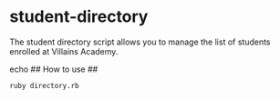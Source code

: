 # student-directory

The student directory script allows you to manage the list of students enrolled at Villains Academy.

echo ## How to use ##

```shell
ruby directory.rb
```
